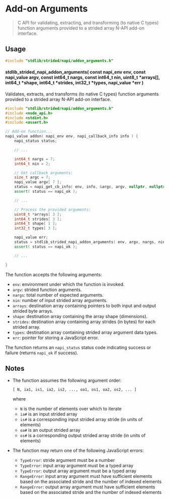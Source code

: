 <!--

@license Apache-2.0

Copyright (c) 2020 The Stdlib Authors.

Licensed under the Apache License, Version 2.0 (the "License");
you may not use this file except in compliance with the License.
You may obtain a copy of the License at

   http://www.apache.org/licenses/LICENSE-2.0

Unless required by applicable law or agreed to in writing, software
distributed under the License is distributed on an "AS IS" BASIS,
WITHOUT WARRANTIES OR CONDITIONS OF ANY KIND, either express or implied.
See the License for the specific language governing permissions and
limitations under the License.

-->

# Add-on Arguments

> C API for validating, extracting, and transforming (to native C types) function arguments provided to a strided array N-API add-on interface.

<!-- Section to include introductory text. Make sure to keep an empty line after the intro `section` element and another before the `/section` close. -->

<section class="intro">

</section>

<!-- /.intro -->

<!-- Package usage documentation. -->

<section class="usage">

## Usage

```c
#include "stdlib/strided/napi/addon_arguments.h"
```

<!-- lint disable maximum-heading-length -->

#### stdlib_strided_napi_addon_arguments( const napi_env env, const napi_value argv, const int64_t nargs, const int64_t nin, uint8_t \*arrays[], int64_t \*shape, int64_t \*strides, int32_t \*types, napi_value \*err )

Validates, extracts, and transforms (to native C types) function arguments provided to a strided array N-API add-on interface.

```cpp
#include "stdlib/strided/napi/addon_arguments.h"
#include <node_api.h>
#include <stdint.h>
#include <assert.h>

// Add-on function...
napi_value addon( napi_env env, napi_callback_info info ) {
    napi_status status;

    // ...

    int64_t nargs = 7;
    int64_t nin = 2;

    // Get callback arguments:
    size_t argc = 7;
    napi_value argv[ 7 ];
    status = napi_get_cb_info( env, info, &argc, argv, nullptr, nullptr );
    assert( status == napi_ok );

    // ...

    // Process the provided arguments:
    uint8_t *arrays[ 3 ];
    int64_t strides[ 3 ];
    int64_t shape[ 1 ];
    int32_t types[ 3 ];

    napi_value err;
    status = stdlib_strided_napi_addon_arguments( env, argv, nargs, nin, arrays, shape, strides, types, &err );
    assert( status == napi_ok );

    // ...

}
```

The function accepts the following arguments:

-   `env`: environment under which the function is invoked.
-   `argv`: strided function arguments.
-   `nargs`: total number of expected arguments.
-   `nin`: number of input strided array arguments.
-   `arrays`: destination array containing pointers to both input and output strided byte arrays.
-   `shape`: destination array containing the array shape (dimensions).
-   `strides`: destination array containing array strides (in bytes) for each strided array.
-   `types`: destination array containing strided array argument data types.
-   `err`: pointer for storing a JavaScript error.

The function returns an `napi_status` status code indicating success or failure (returns `napi_ok` if success).

</section>

<!-- /.usage -->

<!-- Package usage notes. Make sure to keep an empty line after the `section` element and another before the `/section` close. -->

<section class="notes">

## Notes

-   The function assumes the following argument order:

    ```text
    [ N, ia1, is1, ia2, is2, ..., oa1, os1, oa2, os2, ... ]
    ```

    where

    -   `N` is the number of elements over which to iterate
    -   `ia#` is an input strided array
    -   `is#` is a corresponding input strided array stride (in units of elements)
    -   `oa#` is an output strided array
    -   `os#` is a corresponding output strided array stride (in units of elements)

-   The function may return one of the following JavaScript errors:

    -   `TypeError`: stride argument must be a number
    -   `TypeError`: input array argument must be a typed array
    -   `TypeError`: output array argument must be a typed array
    -   `RangeError`: input array argument must have sufficient elements based on the associated stride and the number of indexed elements
    -   `RangeError`: output array argument must have sufficient elements based on the associated stride and the number of indexed elements

</section>

<!-- /.notes -->

<!-- Package usage examples. -->

<section class="examples">

</section>

<!-- /.examples -->

<!-- Section to include cited references. If references are included, add a horizontal rule *before* the section. Make sure to keep an empty line after the `section` element and another before the `/section` close. -->

<section class="references">

</section>

<!-- /.references -->

<!-- Section for all links. Make sure to keep an empty line after the `section` element and another before the `/section` close. -->

<section class="links">

</section>

<!-- /.links -->
